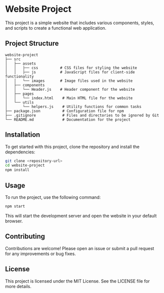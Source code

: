 # Website Project

This project is a simple website that includes various components, styles, and scripts to create a functional web application.

## Project Structure

```
website-project
├── src
│   ├── assets
│   │   ├── css          # CSS files for styling the website
│   │   ├── js           # JavaScript files for client-side functionality
│   │   └── images       # Image files used in the website
│   ├── components
│   │   └── Header.js    # Header component for the website
│   ├── pages
│   │   └── index.html    # Main HTML file for the website
│   └── utils
│       └── helpers.js    # Utility functions for common tasks
├── package.json          # Configuration file for npm
├── .gitignore            # Files and directories to be ignored by Git
└── README.md             # Documentation for the project
```

## Installation

To get started with this project, clone the repository and install the dependencies:

```bash
git clone <repository-url>
cd website-project
npm install
```

## Usage

To run the project, use the following command:

```bash
npm start
```

This will start the development server and open the website in your default browser.

## Contributing

Contributions are welcome! Please open an issue or submit a pull request for any improvements or bug fixes.

## License

This project is licensed under the MIT License. See the LICENSE file for more details.